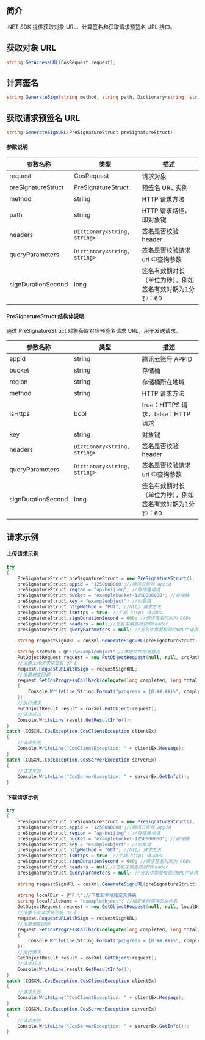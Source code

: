 ## 简介

.NET SDK 提供获取对象 URL、计算签名和获取请求预签名 URL 接口。

## 获取对象 URL 

```C#
string GetAccessURL(CosRequest request);
```

## 计算签名

```C#
string GenerateSign(string method, string path, Dictionary<string, string> queryParameters, Dictionary<string, string> headers, long signDurationSecond);
```

## 获取请求预签名 URL 

```C#
string GenerateSignURL(PreSignatureStruct preSignatureStruct);
```

#### 参数说明

| 参数名称           | 类型                         | 描述                            |
| ------------------ | ---------------------------- | ------------------------------- |
| request            | CosRequest                   | 请求对象                        |
| preSignatureStruct | PreSignatureStruct           | 预签名 URL 实例                 |
| method             | string                       | HTTP 请求方法                   |
| path               | string                       | HTTP 请求路径，即对象键         |
| headers            | `Dictionary<string, string>` | 签名是否校验 header             |
| queryParameters    | `Dictionary<string, string>` | 签名是否校验请求 url 中查询参数 |
| signDurationSecond | long                         | 签名有效期时长（单位为秒），例如签名有效时期为1分钟：60          |

#### PreSignatureStruct 结构体说明

通过 PreSignatureStruct 对象获取对应预签名请求 URL，用于发送请求。

| 参数名称           | 类型                         | 描述                               |
| ------------------ | ---------------------------- | ---------------------------------- |
| appid              | string                       | 腾讯云账号 APPID                   |
| bucket             | string                       | 存储桶                             |
| region             | string                       | 存储桶所在地域                     |
| method             | string                       | HTTP 请求方法                      |
| isHttps            | bool                         | true：HTTPS 请求，false：HTTP 请求 |
| key                | string                       | 对象键                             |
| headers            | `Dictionary<string, string>` | 签名是否校验 header                |
| queryParameters    | `Dictionary<string, string>` | 签名是否校验请求 url 中查询参数    |
| signDurationSecond | long                         | 签名有效期时长（单位为秒），例如签名有效时期为1分钟：60               |

## 请求示例

#### 上传请求示例

[//]: # (.cssg-snippet-get-presign-upload-url)
```C#
try
{
	PreSignatureStruct preSignatureStruct = new PreSignatureStruct();
	preSignatureStruct.appid = "1250000000";//腾讯云账号 appid
	preSignatureStruct.region = "ap-beijing"; //存储桶地域
	preSignatureStruct.bucket = "examplebucket-1250000000"; //存储桶
	preSignatureStruct.key = "exampleobject"; //对象键
	preSignatureStruct.httpMethod = "PUT"; //http 请求方法
	preSignatureStruct.isHttps = true; //生成 https 请求URL
	preSignatureStruct.signDurationSecond = 600; //请求签名时间为 600s
	preSignatureStruct.headers = null;//签名中需要校验的header
	preSignatureStruct.queryParameters = null; //签名中需要校验的URL中请求参数
	
	string requestSignURL = cosXml.GenerateSignURL(preSignatureStruct); //上传预签名 URL (使用永久密钥方式计算的签名 URL )

	string srcPath = @"F:\exampleobject";//本地文件绝地路径
	PutObjectRequest request = new PutObjectRequest(null, null, srcPath);
	//设置上传请求预签名 UR L
	request.RequestURLWithSign = requestSignURL;
	//设置进度回调
	request.SetCosProgressCallback(delegate(long completed, long total)
	{
		Console.WriteLine(String.Format("progress = {0:##.##}%", completed * 100.0 / total));
	});
	//执行请求
	PutObjectResult result = cosXml.PutObject(request);
	//请求成功
	Console.WriteLine(result.GetResultInfo());
}
catch (COSXML.CosException.CosClientException clientEx)
{	
	//请求失败
	Console.WriteLine("CosClientException: " + clientEx.Message);
}
catch (COSXML.CosException.CosServerException serverEx)
{
	//请求失败
	Console.WriteLine("CosServerException: " + serverEx.GetInfo());
}
```

#### 下载请求示例

[//]: # (.cssg-snippet-get-presign-download-url)
```C#
try
{
	PreSignatureStruct preSignatureStruct = new PreSignatureStruct();
	preSignatureStruct.appid = "1250000000";//腾讯云账号 appid
	preSignatureStruct.region = "ap-beijing"; //存储桶地域
	preSignatureStruct.bucket = "examplebucket-1250000000"; //存储桶
	preSignatureStruct.key = "exampleobject"; //对象键
	preSignatureStruct.httpMethod = "GET"; //http 请求方法
	preSignatureStruct.isHttps = true; //生成 https 请求URL
	preSignatureStruct.signDurationSecond = 600; //请求签名时间为 600s
	preSignatureStruct.headers = null;//签名中需要校验的header
	preSignatureStruct.queryParameters = null; //签名中需要校验的URL中请求参数
	
	string requestSignURL = cosXml.GenerateSignURL(preSignatureStruct); //载请求预签名 URL (使用永久密钥方式计算的签名 URL )
	
	string localDir = @"F:\";//下载到本地指定文件夹
	string localFileName = "exampleobject"; //指定本地保存的文件名
	GetObjectRequest request = new GetObjectRequest(null, null, localDir, localFileName);
	//设置下载请求预签名 UR L
	request.RequestURLWithSign = requestSignURL;
	//设置进度回调
	request.SetCosProgressCallback(delegate(long completed, long total)
	{
		Console.WriteLine(String.Format("progress = {0:##.##}%", completed * 100.0 / total));
	});
	//执行请求
	GetObjectResult result = cosXml.GetObject(request);
	//请求成功
	Console.WriteLine(result.GetResultInfo());
}
catch (COSXML.CosException.CosClientException clientEx)
{	
	//请求失败
 	Console.WriteLine("CosClientException: " + clientEx.Message);
}
catch (COSXML.CosException.CosServerException serverEx)
{
	//请求失败
	Console.WriteLine("CosServerException: " + serverEx.GetInfo());
}
```
